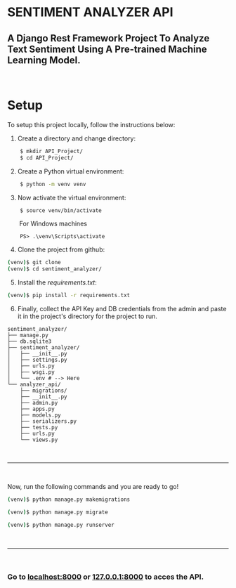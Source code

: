 # SENTIMENT ANALYZER API   

## A Django Rest Framework Project To Analyze Text Sentiment Using A Pre-trained Machine Learning Model.
<br>


# Setup

To setup this project locally, follow the instructions below:

1. Create a directory and change directory:
```bash
    $ mkdir API_Project/
    $ cd API_Project/
```
2. Create a Python virtual environment:
```bash
    $ python -m venv venv
```
3. Now activate the virtual environment:
```bash
    $ source venv/bin/activate
```
&nbsp;&nbsp;&nbsp;&nbsp;&nbsp;&nbsp; For Windows machines
```posh
    PS> .\venv\Scripts\activate
```
4. Clone the project from github:
```bash
(venv)$ git clone 
(venv)$ cd sentiment_analyzer/
```
5. Install the *requirements.txt*:
```bash
(venv)$ pip install -r requirements.txt
```
6. Finally, collect the API Key and DB credentials from the admin and paste it in the project's directory for the project to run.

```
sentiment_analyzer/
├── manage.py
├── db.sqlite3
├── sentiment_analyzer/
│   ├── __init__.py
│   ├── settings.py
│   ├── urls.py
│   ├── wsgi.py
│   └── .env # --> Here
└── analyzer_api/
    ├── migrations/
    ├── __init__.py
    ├── admin.py
    ├── apps.py
    ├── models.py
    ├── serializers.py
    ├── tests.py
    ├── urls.py
    └── views.py
```

<br>

---

<br>

Now, run the following commands and you are ready to go!

```bash
(venv)$ python manage.py makemigrations
```

```bash
(venv)$ python manage.py migrate
```

```bash
(venv)$ python manage.py runserver
```
<br>

---
<br>

### Go to [localhost:8000]() or [127.0.0.1:8000]() to acces the API.